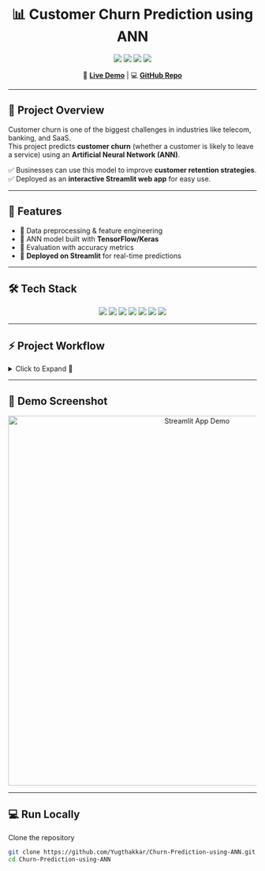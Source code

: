 <h1 align="center">📊 Customer Churn Prediction using ANN</h1>

<p align="center">
  <img src="https://img.shields.io/badge/Python-3.9-blue?logo=python" />
  <img src="https://img.shields.io/badge/TensorFlow-2.0-orange?logo=tensorflow" />
  <img src="https://img.shields.io/badge/Keras-DeepLearning-red?logo=keras" />
  <img src="https://img.shields.io/badge/Streamlit-Deployed-brightgreen?logo=streamlit" />
</p>

<p align="center">
  🔗 <a href="https://churn-prediction-by-yug.streamlit.app/"><b>Live Demo</b></a> | 
  💻 <a href="https://github.com/Yugthakkar/Churn-Prediction-using-ANN"><b>GitHub Repo</b></a>
</p>

---

<!-- Overview -->
<h2>📌 Project Overview</h2>

Customer churn is one of the biggest challenges in industries like telecom, banking, and SaaS.  
This project predicts **customer churn** (whether a customer is likely to leave a service) using an **Artificial Neural Network (ANN)**.  

✅ Businesses can use this model to improve **customer retention strategies**.  
✅ Deployed as an **interactive Streamlit web app** for easy use.  

---

<!-- Features -->
<h2>🚀 Features</h2>

- 🔹 Data preprocessing & feature engineering  
- 🔹 ANN model built with **TensorFlow/Keras**  
- 🔹 Evaluation with accuracy metrics  
- 🔹 **Deployed on Streamlit** for real-time predictions  

---

<!-- Tech Stack -->
<h2>🛠 Tech Stack</h2>

<p align="center">
  <img src="https://img.shields.io/badge/Python-🐍-blue" />
  <img src="https://img.shields.io/badge/TensorFlow-🤖-orange" />
  <img src="https://img.shields.io/badge/Keras-DeepLearning-red" />
  <img src="https://img.shields.io/badge/Streamlit-WebApp-brightgreen" />
  <img src="https://img.shields.io/badge/Pandas-DataAnalysis-yellow" />
  <img src="https://img.shields.io/badge/NumPy-Math-blueviolet" />
  <img src="https://img.shields.io/badge/Matplotlib-Visualization-lightgrey" />
</p>

---

<!-- Workflow -->
<h2>⚡ Project Workflow</h2>

<details>
  <summary>Click to Expand 📂</summary>
  <ol>
    <li>Data Cleaning & Preprocessing</li>
    <li>Exploratory Data Analysis (EDA)</li>
    <li>Train-Test Split</li>
    <li>Building ANN with TensorFlow/Keras</li>
    <li>Model Training & Evaluation</li>
    <li>Deployment with Streamlit</li>
  </ol>
</details>

---

<!-- Screenshot -->
<h2>📸 Demo Screenshot</h2>

<p align="center">
  <img src="your-screenshot.png" width="750" alt="Streamlit App Demo"/>
</p>

---

<!-- Run Locally -->
<h2>💻 Run Locally</h2>

Clone the repository  
```bash
git clone https://github.com/Yugthakkar/Churn-Prediction-using-ANN.git
cd Churn-Prediction-using-ANN

